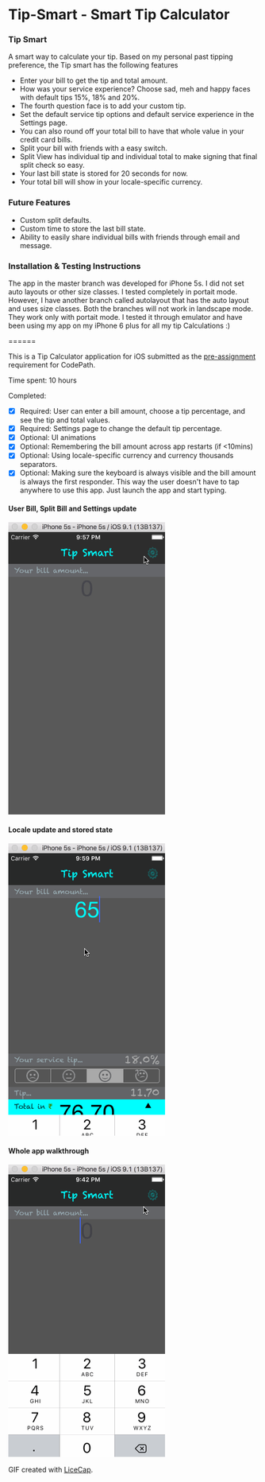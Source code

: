 # Tip-Smart - Smart Tip Calculator

### Tip Smart
A smart way to calculate your tip.
Based on my personal past tipping preference, the Tip smart has the following features

* Enter your bill to get the tip and total amount.  
* How was your service experience? Choose sad, meh and happy faces with default tips 15%, 18% and 20%.    
* The fourth question face is to add your custom tip.  
* Set the default service tip options and default service experience in the Settings page.  
* You can also round off your total bill to have that whole value in your credit card bills.  
* Split your bill with friends with a easy switch. 
* Split View has individual tip and individual total to make signing that final split check so easy.  
* Your last bill state is stored for 20 seconds for now.  
* Your total bill will show in your locale-specific currency. 


### Future Features
* Custom split defaults.  
* Custom time to store the last bill state.  
* Ability to easily share individual bills with friends through email and message.

### Installation & Testing Instructions
The app in the master branch was developed for iPhone 5s. I did not set auto layouts or other size classes. I tested completely in portait mode.  
However, I have another branch called autolayout that has the auto layout and uses size classes. Both the branches will not work in landscape mode. They work only with portait mode. I tested it through emulator and have been using my app on my iPhone 6 plus for all my tip Calculations :)


======

This is a Tip Calculator application for iOS submitted as the [pre-assignment](https://gist.github.com/timothy1ee/7747214) requirement for CodePath.

Time spent: 10 hours

Completed:

* [x] Required: User can enter a bill amount, choose a tip percentage, and see the tip and total values.  
* [x] Required: Settings page to change the default tip percentage.  
* [x] Optional: UI animations  
* [x] Optional: Remembering the bill amount across app restarts (if <10mins)  
* [x] Optional: Using locale-specific currency and currency thousands separators.  
* [x] Optional: Making sure the keyboard is always visible and the bill amount is always the first responder. This way the user doesn't have to tap anywhere to use this app. Just launch the app and start typing.  

#### User Bill, Split Bill and Settings update
![Video Walkthrough required](https://github.com/vnu/Tip-Smart/blob/master/TipSmartDemo/TipSmart1.gif)

#### Locale update and stored state
![Video Walkthrough optional](https://github.com/vnu/Tip-Smart/blob/master/TipSmartDemo/TipSmart2.gif)

#### Whole app walkthrough
![Video Walkthrough whole](https://github.com/vnu/Tip-Smart/blob/master/TipSmartDemo/TipSmart3.gif)

GIF created with [LiceCap](http://www.cockos.com/licecap/).


